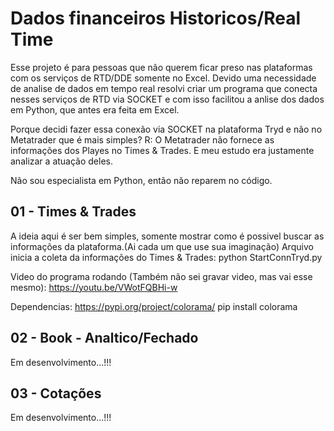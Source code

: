 # Dados financeiros Historicos/Real Time
Esse projeto é para pessoas que não querem ficar preso nas plataformas com os serviços de RTD/DDE somente no Excel.
Devido uma necessidade de analise de dados em tempo real resolvi criar um programa que conecta nesses serviços de RTD via SOCKET e com isso facilitou a anlise dos dados em Python, que antes era feita em Excel.

Porque decidi fazer essa conexão via SOCKET na plataforma Tryd e não no Metatrader que é mais simples?
R: O Metatrader não fornece as informações dos Playes no Times & Trades. E meu estudo era justamente analizar a atuação deles.

Não sou especialista em Python, então não reparem no código. 

## 01 - Times & Trades
A ideia aqui é ser bem simples, somente mostrar como é possivel buscar as informações da plataforma.(Ai cada um que use sua imaginação)
Arquivo inicia a coleta da informações do Times & Trades: python StartConnTryd.py

Video do programa rodando (Também não sei gravar video, mas vai esse mesmo):
https://youtu.be/VWotFQBHi-w

Dependencias:
https://pypi.org/project/colorama/
pip install colorama

## 02 - Book - Analtico/Fechado
Em desenvolvimento...!!!

## 03 - Cotações
Em desenvolvimento...!!!
